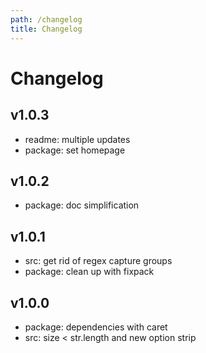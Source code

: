 ```yaml
---
path: /changelog
title: Changelog
---
```


# Changelog

## v1.0.3

* readme: multiple updates
* package: set homepage

## v1.0.2

* package: doc simplification

## v1.0.1

* src: get rid of regex capture groups
* package: clean up with fixpack

## v1.0.0

* package: dependencies with caret
* src: size < str.length and new option strip

